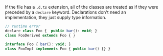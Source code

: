 If the file has a `.d.ts` extension, all of the classes are treated as if they were preceded by a `declare` keyword. Declarations don't need an implementation, they just supply type information.


```javascript
// runtime error
declare class Foo {  public bar(): void; }
class FooDerived extends Foo { }
```

```javascript
interface Foo { bar(): void; }
class FooImpl implements Foo { public bar() {} }
```

